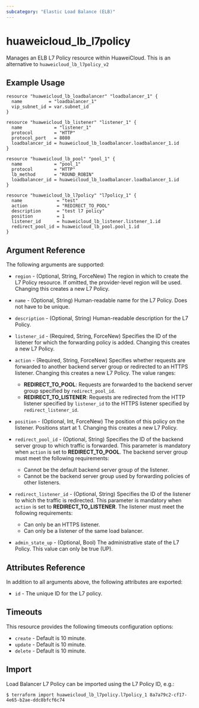 ```yaml
---
subcategory: "Elastic Load Balance (ELB)"
---
```


# huaweicloud_lb_l7policy

Manages an ELB L7 Policy resource within HuaweiCloud. This is an alternative to `huaweicloud_lb_l7policy_v2`

## Example Usage

```hcl
resource "huaweicloud_lb_loadbalancer" "loadbalancer_1" {
  name          = "loadbalancer_1"
  vip_subnet_id = var.subnet_id
}

resource "huaweicloud_lb_listener" "listener_1" {
  name            = "listener_1"
  protocol        = "HTTP"
  protocol_port   = 8080
  loadbalancer_id = huaweicloud_lb_loadbalancer.loadbalancer_1.id
}

resource "huaweicloud_lb_pool" "pool_1" {
  name            = "pool_1"
  protocol        = "HTTP"
  lb_method       = "ROUND_ROBIN"
  loadbalancer_id = huaweicloud_lb_loadbalancer.loadbalancer_1.id
}

resource "huaweicloud_lb_l7policy" "l7policy_1" {
  name             = "test"
  action           = "REDIRECT_TO_POOL"
  description      = "test l7 policy"
  position         = 1
  listener_id      = huaweicloud_lb_listener.listener_1.id
  redirect_pool_id = huaweicloud_lb_pool.pool_1.id
}
```

## Argument Reference

The following arguments are supported:

* `region` - (Optional, String, ForceNew) The region in which to create the L7 Policy resource. If omitted, the
  provider-level region will be used. Changing this creates a new L7 Policy.

* `name` - (Optional, String) Human-readable name for the L7 Policy. Does not have to be unique.

* `description` - (Optional, String) Human-readable description for the L7 Policy.

* `listener_id` - (Required, String, ForceNew) Specifies the ID of the listener for which the forwarding policy is added.
  Changing this creates a new L7 Policy.

* `action` - (Required, String, ForceNew) Specifies whether requests are forwarded to another backend server group
  or redirected to an HTTPS listener. Changing this creates a new L7 Policy. The value ranges:
  + **REDIRECT_TO_POOL**: Requests are forwarded to the backend server group specified by `redirect_pool_id`.
  + **REDIRECT_TO_LISTENER**: Requests are redirected from the HTTP listener specified by `listener_id` to the
    HTTPS listener specified by `redirect_listener_id`.

* `position` - (Optional, Int, ForceNew) The position of this policy on the listener. Positions start at 1.
  Changing this creates a new L7 Policy.

* `redirect_pool_id` - (Optional, String) Specifies the ID of the backend server group to which traffic is forwarded.
  This parameter is mandatory when `action` is set to **REDIRECT_TO_POOL**. The backend server group must meet the
  following requirements:
  + Cannot be the default backend server group of the listener.
  + Cannot be the backend server group used by forwarding policies of other listeners.

* `redirect_listener_id` - (Optional, String) Specifies the ID of the listener to which the traffic is redirected.
  This parameter is mandatory when `action` is set to **REDIRECT_TO_LISTENER**. The listener must meet the
  following requirements:
  + Can only be an HTTPS listener.
  + Can only be a listener of the same load balancer.

* `admin_state_up` - (Optional, Bool) The administrative state of the L7 Policy. This value can only be true (UP).

## Attributes Reference

In addition to all arguments above, the following attributes are exported:

* `id` - The unique ID for the L7 policy.

## Timeouts

This resource provides the following timeouts configuration options:

* `create` - Default is 10 minute.
* `update` - Default is 10 minute.
* `delete` - Default is 10 minute.

## Import

Load Balancer L7 Policy can be imported using the L7 Policy ID, e.g.:

```
$ terraform import huaweicloud_lb_l7policy.l7policy_1 8a7a79c2-cf17-4e65-b2ae-ddc8bfcf6c74
```
